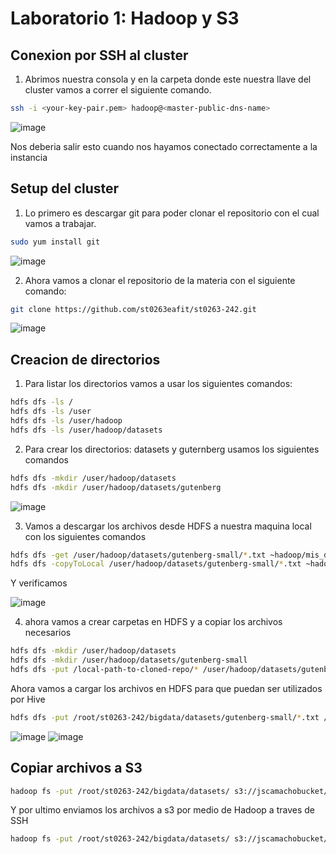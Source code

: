 # Laboratorio 1: Hadoop y S3

## Conexion por SSH al cluster

1. Abrimos nuestra consola y en la carpeta donde este nuestra llave del cluster vamos a correr el siguiente comando.

```bash
ssh -i <your-key-pair.pem> hadoop@<master-public-dns-name>

```

![image](https://github.com/user-attachments/assets/91213f7a-7aff-439a-bce7-04737dd4a475)

Nos deberia salir esto cuando nos hayamos conectado correctamente a la instancia

## Setup del cluster

1. Lo primero es descargar git para poder clonar el repositorio con el cual vamos a trabajar.

```bash
sudo yum install git
```

![image](https://github.com/user-attachments/assets/3ce09502-b44e-4740-92bd-3d7478782232)

2. Ahora vamos a clonar el repositorio de la materia con el siguiente comando:

```bash
git clone https://github.com/st0263eafit/st0263-242.git
```

![image](https://github.com/user-attachments/assets/8072ff2e-3be7-457e-ab2a-b3dd819bb4df)

## Creacion de directorios

1. Para listar los directorios vamos a usar los siguientes comandos:

```bash
hdfs dfs -ls /
hdfs dfs -ls /user
hdfs dfs -ls /user/hadoop
hdfs dfs -ls /user/hadoop/datasets
```

2. Para crear los directorios: datasets y guternberg usamos los siguientes comandos

```bash
hdfs dfs -mkdir /user/hadoop/datasets
hdfs dfs -mkdir /user/hadoop/datasets/gutenberg
```

![image](https://github.com/user-attachments/assets/5c27337f-93a5-4c65-ad98-4c540254d620)

3. Vamos a descargar los archivos desde HDFS a nuestra maquina local con los siguientes comandos

```bash
hdfs dfs -get /user/hadoop/datasets/gutenberg-small/*.txt ~hadoop/mis_datasets/
hdfs dfs -copyToLocal /user/hadoop/datasets/gutenberg-small/*.txt ~hadoop/mis_datasets/
```

Y verificamos

![image](https://github.com/user-attachments/assets/d4ce9c71-0f5c-4eb3-bf50-7581a491f963)

4. ahora vamos a crear carpetas en HDFS y a copiar los archivos necesarios

```bash
hdfs dfs -mkdir /user/hadoop/datasets
hdfs dfs -mkdir /user/hadoop/datasets/gutenberg-small
hdfs dfs -put /local-path-to-cloned-repo/* /user/hadoop/datasets/gutenberg-small
```
Ahora vamos a cargar los archivos en HDFS para que puedan ser utilizados por Hive

```bash
hdfs dfs -put /root/st0263-242/bigdata/datasets/gutenberg-small/*.txt /user/hadoop/datasets/gutenberg-small/
```

![image](https://github.com/user-attachments/assets/a826558f-666c-4284-b548-dabea5137ca4)
![image](https://github.com/user-attachments/assets/75cffab8-878c-4b42-a3e3-a37dd7ad994a)


## Copiar archivos a S3

```bash
hadoop fs -put /root/st0263-242/bigdata/datasets/ s3://jscamachobucket/

```

Y por ultimo enviamos los archivos a s3 por medio de Hadoop a traves de SSH

```bash
hadoop fs -put /root/st0263-242/bigdata/datasets/ s3://jscamachobucket/
```













